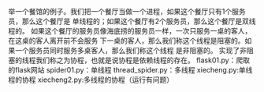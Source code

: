 举一个餐馆的例子。我们把一个餐厅当做一个进程，如果这个餐厅只有1个服务员，那么这个餐厅是
单线程的；如果这个餐厅有2个服务员，那么这个餐厅是双线程的。
如果这个餐厅的服务员像海底捞的服务员一样，一次只服务一桌的客人，在这桌的客人离开前不会服务
下一桌的客人，那么我们称这个线程是阻塞的。如果一个服务员同时服务多桌客人，那么我们称这个线程
是非阻塞的。
实现了非阻塞的线程我们称之为协程，也就是说协程是依赖线程的存在。
flask01.py：爬取的flask网站
spider01.py：单线程
thread_spider.py：多线程
xiecheng.py:单线程的协程
xiecheng2.py:多线程的协程（运行有问题）
